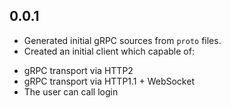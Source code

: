 ## 0.0.1

* Generated initial gRPC sources from `proto` files.
* Created an initial client which capable of:
 - gRPC transport via HTTP2
 - gRPC transport via HTTP1.1 + WebSocket
- The user can call login
